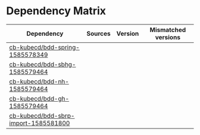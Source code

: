 # Dependency Matrix

Dependency | Sources | Version | Mismatched versions
---------- | ------- | ------- | -------------------
[cb-kubecd/bdd-spring-1585578349](https://github.com/cb-kubecd/bdd-spring-1585578349.git) |  | []() | 
[cb-kubecd/bdd-sbhg-1585579464](https://github.com/cb-kubecd/bdd-sbhg-1585579464.git) |  | []() | 
[cb-kubecd/bdd-nh-1585579464](https://github.com/cb-kubecd/bdd-nh-1585579464.git) |  | []() | 
[cb-kubecd/bdd-gh-1585579464](https://github.com/cb-kubecd/bdd-gh-1585579464.git) |  | []() | 
[cb-kubecd/bdd-sbrp-import-1585581800](https://github.com/cb-kubecd/bdd-sbrp-import-1585581800.git) |  | []() | 
